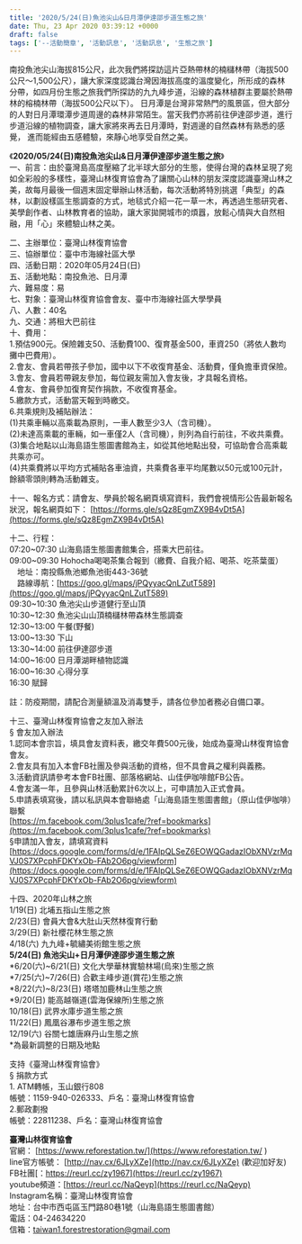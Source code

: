 ```yaml
---
title: '2020/5/24(日)魚池尖山&日月潭伊達邵步道生態之旅'
date: Thu, 23 Apr 2020 03:39:12 +0000
draft: false
tags: ['--活動簡章', '活動訊息', '活動訊息', '生態之旅']
---
```


南投魚池尖山海拔815公尺，此次我們將探訪這片亞熱帶林的楠櫧林帶（海拔500公尺～1,500公尺），讓大家深度認識台灣因海拔高度的溫度變化，所形成的森林分帶，如四月份生態之旅我們所探訪的九九峰步道，沿線的森林植群主要屬於熱帶林的榕楠林帶（海拔500公尺以下）。 日月潭是台灣非常熱門的風景區，但大部分的人對日月潭環潭步道周邊的森林非常陌生。當天我們亦將前往伊達邵步道，進行步道沿線的植物調查，讓大家將來再去日月潭時，對週邊的自然森林有熟悉的感覺， 進而能經由五感體驗，來靜心地享受自然之美。

《**2020/05/24(日)南投魚池尖山&日月潭伊達邵步道生態之旅**》  
一、前言：由於臺灣島高度壓縮了北半球大部分的生態，使得台灣的森林呈現了宛如全彩般的多樣性，臺灣山林復育協會為了讓關心山林的朋友深度認識臺灣山林之美，故每月最後一個週末固定舉辦山林活動，每次活動將特別挑選「典型」的森林，以劃設樣區生態調查的方式，地毯式介紹一花一草一木，再透過生態研究者、美學創作者、山林教育者的協助，讓大家拋開城市的煩囂，放鬆心情與大自然相融，用「心」來體驗山林之美。

二、主辦單位：臺灣山林復育協會  
三、協辦單位：臺中市海線社區大學  
四、活動日期：2020年05月24日(日)  
五、活動地點：南投魚池、日月潭  
六、難易度：易  
七、對象：臺灣山林復育協會會友、臺中市海線社區大學學員  
八、人數：40名  
九、交通：將租大巴前往  
十、費用：  
1.預估900元。保險雜支50、活動費100、復育基金500，車資250（將依人數均攤中巴費用）。  
2.會友、會員若帶孩子參加，國中以下不收復育基金、活動費，僅負擔車資保險。  
3.會友、會員若帶親友參加，每位親友需加入會友後，才具報名資格。  
4.會友、會員參加復育契作捐款，不收復育基金。  
5.繳款方式，活動當天報到時繳交。  
6.共乘規則及補貼辦法：  
(1)共乘車輛以高乘載為原則，一車人數至少3人（含司機）。  
(2)未達高乘載的車輛，如一車僅2人（含司機），則列為自行前往，不收共乘費。  
(3)集合地點以山海島語生態圖書館為主，如從其他地點出發，可協助會合高乘載共乘亦可。  
(4)共乘費將以平均方式補貼各車油資，共乘費各車平均尾數以50元或100元計，餘額零頭則轉為活動雜支。

十一、報名方式：請會友、學員於報名網頁填寫資料，我們會視情形公告最新報名狀況，報名網頁如下： [https://forms.gle/sQz8EgmZX9B4vDt5A](https://forms.gle/sQz8EgmZX9B4vDt5A)

十二、行程：  
07:20~07:30 山海島語生態圖書館集合，搭乘大巴前往。  
09:00~09:30 Hohocha喝喝茶集合報到（繳費、自我介紹、喝茶、吃茶葉蛋）  
　地址：南投縣魚池鄉魚池街443-36號  
　路線導航：[https://goo.gl/maps/jPQyyacQnLZutT589](https://goo.gl/maps/jPQyyacQnLZutT589)  
09:30~10:30 魚池尖山步道健行至山頂  
10:30~12:30 魚池尖山山頂楠櫧林帶森林生態調查  
12:30~13:00 午餐(野餐)  
13:00~13:30 下山  
13:30~14:00 前往伊達邵步道  
14:00~16:00 日月潭湖畔植物認識  
16:00~16:30 心得分享  
16:30 賦歸

註：防疫期間，請配合測量額溫及消毒雙手，請各位參加者務必自備口罩。

十三、臺灣山林復育協會之友加入辦法  
§ 會友加入辦法  
1.認同本會宗旨，填具會友資料表，繳交年費500元後，始成為臺灣山林復育協會會友。  
2.會友具有加入本會FB社團及參與活動的資格，但不具會員之權利與義務。  
3.活動資訊請參考本會FB社團、部落格網站、山佳伊咖啡館FB公告。  
4.會友滿一年，且參與山林活動累計6次以上，可申請加入正式會員。  
5.申請表填寫後，請以私訊與本會聯絡處「山海島語生態圖書館」（原山佳伊咖啡）聯繫  
[https://m.facebook.com/3plus1cafe/?ref=bookmarks](https://m.facebook.com/3plus1cafe/?ref=bookmarks)  
§申請加入會友，請填寫資料  
[https://docs.google.com/forms/d/e/1FAIpQLSeZ6EOWQGadazIObXNVzrMqVJ0S7XPcphFDKYxOb-FAb2O6pg/viewform](https://docs.google.com/forms/d/e/1FAIpQLSeZ6EOWQGadazIObXNVzrMqVJ0S7XPcphFDKYxOb-FAb2O6pg/viewform)

十四、2020年山林之旅  
1/19(日) 北埔五指山生態之旅  
2/23(日) 會員大會&大肚山天然林復育行動  
3/29(日) 新社櫻花林生態之旅  
4/18(六) 九九峰+毓繡美術館生態之旅  
**5/24(日) 魚池尖山+日月潭伊達邵步道生態之旅**  
\*6/20(六)~6/21(日) 文化大學華林實驗林場(烏來)生態之旅  
\*7/25(六)~7/26(日) 合歡主峰步道(賞花)生態之旅  
\*8/22(六)~8/23(日) 塔塔加鹿林山生態之旅  
\*9/20(日) 能高越嶺道(雲海保線所)生態之旅  
10/18(日) 武界水庫步道生態之旅  
11/22(日) 鳳凰谷瀑布步道生態之旅  
12/19(六) 谷關七雄唐麻丹山生態之旅  
\*為最新調整的日期及地點

支持《臺灣山林復育協會》  
§ 捐款方式  
1\. ATM轉帳，玉山銀行808  
帳號：1159-940-026333、戶名：臺灣山林復育協會  
2.郵政劃撥  
帳號：22811238、戶名：臺灣山林復育協會

**臺灣山林復育協會**  
官網： [https://www.reforestation.tw/](https://www.reforestation.tw/ )  
line官方帳號： [](http://nav.cx/6JLyXZe)[http://nav.cx/6JLyXZe](http://nav.cx/6JLyXZe) (歡迎加好友)  
FB社團[：https://reurl.cc/zy1967](https://reurl.cc/zy1967)  
youtube頻道：[https://reurl.cc/NaQeyp](https://reurl.cc/NaQeyp)  
Instagram名稱：臺灣山林復育協會  
地址：台中市西屯區玉門路80巷1號（山海島語生態圖書館）  
電話：04-24634220  
信箱：[taiwan1.forestrestoration@gmail.com](taiwan1.forestrestoration@gmail.com)